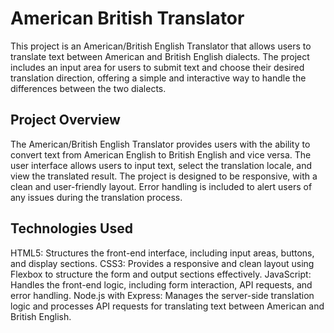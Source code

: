 # American British Translator

This project is an American/British English Translator that allows users to translate text between American and British English dialects. The project includes an input area for users to submit text and choose their desired translation direction, offering a simple and interactive way to handle the differences between the two dialects.

## Project Overview

The American/British English Translator provides users with the ability to convert text from American English to British English and vice versa. The user interface allows users to input text, select the translation locale, and view the translated result. The project is designed to be responsive, with a clean and user-friendly layout. Error handling is included to alert users of any issues during the translation process.

## Technologies Used

HTML5: Structures the front-end interface, including input areas, buttons, and display sections.
CSS3: Provides a responsive and clean layout using Flexbox to structure the form and output sections effectively.
JavaScript: Handles the front-end logic, including form interaction, API requests, and error handling.
Node.js with Express: Manages the server-side translation logic and processes API requests for translating text between American and British English.
